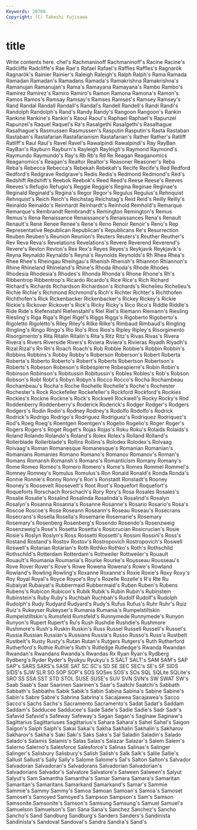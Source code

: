 ```yaml
---
Keywords: 20788 
Copyright: (C) Takeshi Fujisawa
---
```


# title

Write contents here.
chel's Rachmaninoff Rachmaninoff's Racine Racine's Radcliffe Radcliffe's Rae Rae's
Rafael Rafael's Raffles Raffles's Ragnarök Ragnarök's Rainier Rainier's Raleigh Raleigh's
Ralph Ralph's Rama Ramada Ramadan Ramadan's Ramadans Ramada's Ramakrishna Ramakrishna's
Ramanujan Ramanujan's Rama's Ramayana Ramayana's Rambo Rambo's Ramirez Ramirez's Ramiro
Ramiro's Ramon Ramona Ramona's Ramon's Ramos Ramos's Ramsay Ramsay's Ramses
Ramses's Ramsey Ramsey's Rand Randal Randall Randall's Randal's Randell Randell's
Randi Randi's Randolph Randolph's Rand's Randy Randy's Rangoon Rangoon's Rankin
Rankine Rankine's Rankin's Raoul Raoul's Raphael Raphael's Rapunzel Rapunzel's Raquel
Raquel's Ra's Rasalgethi Rasalgethi's Rasalhague Rasalhague's Rasmussen Rasmussen's Rasputin Rasputin's
Rasta Rastaban Rastaban's Rastafarian Rastafarianism Rastafarian's Rather Rather's Ratliff Ratliff's
Raul Raul's Ravel Ravel's Rawalpindi Rawalpindi's Ray RayBan RayBan's Rayburn
Rayburn's Rayleigh Rayleigh's Raymond Raymond's Raymundo Raymundo's Ray's Rb Rb's
Rd Re Reagan Reaganomics Reaganomics's Reagan's Realtor Realtor's Reasoner Reasoner's
Reba Reba's Rebecca Rebecca's Rebekah Rebekah's Recife Recife's Red Redford
Redford's Redgrave Redgrave's Redis Redis's Redmond Redmond's Red's Redshift Redshift's
Reebok Reebok's Reed Reed's Reese Reese's Reeves Reeves's Refugio Refugio's
Reggie Reggie's Regina Reginae Reginae's Reginald Reginald's Regina's Regor Regor's
Regulus Regulus's Rehnquist Rehnquist's Reich Reich's Reichstag Reichstag's Reid Reid's
Reilly Reilly's Reinaldo Reinaldo's Reinhardt Reinhardt's Reinhold Reinhold's Remarque Remarque's
Rembrandt Rembrandt's Remington Remington's Remus Remus's Rena Renaissance Renaissance's Renaissances
Rena's Renault Renault's Rene Renee Renee's Rene's Reno Renoir Renoir's
Reno's Rep Representative Republican Republican's Republicans Re's Resurrection Reuben Reuben's
Reunion Reunion's Reuters Reuters's Reuther Reuther's Rev Reva Reva's Revelations
Revelations's Revere Reverend Reverend's Revere's Revlon Revlon's Rex Rex's Reyes
Reyes's Reykjavik Reykjavik's Reyna Reynaldo Reynaldo's Reyna's Reynolds Reynolds's Rh
Rhea Rhea's Rhee Rhee's Rheingau Rheingau's Rhenish Rhenish's Rhiannon Rhiannon's
Rhine Rhineland Rhineland's Rhine's Rhoda Rhoda's Rhode Rhodes Rhodesia Rhodesia's
Rhodes's Rhonda Rhonda's Rhone Rhone's Rh's Ribbentrop Ribbentrop's Ricardo Ricardo's
Rice Rice's Rich Richard Richard's Richards Richardson Richardson's Richards's Richelieu
Richelieu's Richie Richie's Richmond Richmond's Rich's Richter Richter's Richthofen Richthofen's
Rick Rickenbacker Rickenbacker's Rickey Rickey's Rickie Rickie's Rickover Rickover's Rick's
Ricky Ricky's Rico Rico's Riddle Riddle's Ride Ride's Riefenstahl Riefenstahl's
Riel Riel's Riemann Riemann's Riesling Riesling's Riga Riga's Rigel Rigel's
Riggs Riggs's Rigoberto Rigoberto's Rigoletto Rigoletto's Riley Riley's Rilke Rilke's
Rimbaud Rimbaud's Ringling Ringling's Ringo Ringo's Rio Rio's Rios Rios's
Ripley Ripley's Risorgimento Risorgimento's Rita Ritalin Ritalin's Rita's Ritz Ritz's
Rivas Rivas's Rivera Rivera's Rivers Riverside Rivers's Riviera Riviera's Rivieras
Riyadh Riyadh's Rizal Rizal's Rn Rn's Roach Roach's Rob Robbie
Robbie's Robbin Robbin's Robbins Robbins's Robby Robby's Roberson Roberson's Robert
Roberta Roberta's Roberto Roberto's Robert's Roberts Robertson Robertson's Roberts's Robeson
Robeson's Robespierre Robespierre's Robin Robin's Robinson Robinson's Robitussin Robitussin's Robles
Robles's Rob's Robson Robson's Robt Robt's Robyn Robyn's Rocco Rocco's
Rocha Rochambeau Rochambeau's Rocha's Roche Rochelle Rochelle's Roche's Rochester Rochester's
Rock Rockefeller Rockefeller's Rockford Rockford's Rockies Rockies's Rockne Rockne's Rock's
Rockwell Rockwell's Rocky Rocky's Rod Roddenberry Roddenberry's Roderick Roderick's Rodger
Rodger's Rodgers Rodgers's Rodin Rodin's Rodney Rodney's Rodolfo Rodolfo's Rodrick
Rodrick's Rodrigo Rodrigo's Rodriguez Rodriguez's Rodriquez Rodriquez's Rod's Roeg Roeg's
Roentgen Roentgen's Rogelio Rogelio's Roger Roger's Rogers Rogers's Roget Roget's
Rojas Rojas's Roku Roku's Rolaids Rolaids's Roland Rolando Rolando's Roland's
Rolex Rolex's Rolland Rolland's Rollerblade Rollerblade's Rollins Rollins's Rolodex Rolodex's
Rolvaag Rolvaag's Roman Romanesque Romanesque's Romanian Romanian's Romanians Romanies Romano
Romano's Romanov Romanov's Roman's Romans Romansh Romansh's Romans's Romanticism Romany
Romany's Rome Romeo Romeo's Romero Romero's Rome's Romes Rommel Rommel's
Romney Romney's Romulus Romulus's Ron Ronald Ronald's Ronda Ronda's Ronnie
Ronnie's Ronny Ronny's Ron's Ronstadt Ronstadt's Rooney Rooney's Roosevelt Roosevelt's
Root Root's Roquefort Roquefort's Roqueforts Rorschach Rorschach's Rory Rory's Rosa
Rosales Rosales's Rosalie Rosalie's Rosalind Rosalinda Rosalinda's Rosalind's Rosalyn Rosalyn's
Rosanna Rosanna's Rosanne Rosanne's Rosario Rosario's Rosa's Roscoe Roscoe's Rose
Roseann Roseann's Roseau Roseau's Rosecrans Rosecrans's Rosella Rosella's Rosemarie Rosemarie's
Rosemary Rosemary's Rosenberg Rosenberg's Rosendo Rosendo's Rosenzweig Rosenzweig's Rose's Rosetta
Rosetta's Rosicrucian Rosicrucian's Rosie Rosie's Roslyn Roslyn's Ross Rossetti Rossetti's
Rossini Rossini's Ross's Rostand Rostand's Rostov Rostov's Rostropovich Rostropovich's Roswell
Roswell's Rotarian Rotarian's Roth Rothko Rothko's Roth's Rothschild Rothschild's Rotterdam
Rotterdam's Rottweiler Rottweiler's Rouault Rouault's Roumania Roumania's Rourke Rourke's Rousseau
Rousseau's Rove Rover Rover's Rove's Rowe Rowena Rowena's Rowe's Rowland
Rowland's Rowling Rowling's Roxanne Roxanne's Roxie Roxie's Roxy Roxy's Roy
Royal Royal's Royce Royce's Roy's Rozelle Rozelle's R's Rte Ru
Rubaiyat Rubaiyat's Rubbermaid Rubbermaid's Ruben Ruben's Rubens Rubens's Rubicon Rubicon's
Rubik Rubik's Rubin Rubin's Rubinstein Rubinstein's Ruby Ruby's Ruchbah Ruchbah's
Rudolf Rudolf's Rudolph Rudolph's Rudy Rudyard Rudyard's Rudy's Rufus Rufus's
Ruhr Ruhr's Ruiz Ruiz's Rukeyser Rukeyser's Rumania Rumania's Rumpelstiltskin Rumpelstiltskin's
Rumsfeld Rumsfeld's Runnymede Runnymede's Runyon Runyon's Rupert Rupert's Ru's Rush
Rushdie Rushdie's Rushmore Rushmore's Rush's Ruskin Ruskin's Russ Russel Russell
Russell's Russel's Russia Russian Russian's Russians Russia's Russo Russo's Russ's
Rustbelt Rustbelt's Rusty Rusty's Rutan Rutan's Rutgers Rutgers's Ruth Rutherford
Rutherford's Ruthie Ruthie's Ruth's Rutledge Rutledge's Rwanda Rwandan Rwandan's Rwandans
Rwanda's Rwandas Rx Ryan Ryan's Rydberg Rydberg's Ryder Ryder's Ryukyu
Ryukyu's S SALT SALT's SAM SAM's SAP SAP's SARS SARS's
SASE SAT SC SC's SD SE SEC SEC's SE's SF
SIDS SIDS's SJW SLR SO SOP SOP's SOS SOSes SOS's
SOs SQL SQLite SQLite's SRO SS SSA SST STD STOL
SUSE SUSE's SUV SVN SVN's SW SWAT SW's Saab Saab's
Saar Saarinen Saarinen's Saar's Saatchi Saatchi's Sabbath Sabbath's Sabbaths Sabik
Sabik's Sabin Sabina Sabina's Sabine Sabine's Sabin's Sabre Sabre's Sabrina
Sabrina's Sacajawea Sacajawea's Sacco Sacco's Sachs Sachs's Sacramento Sacramento's Sadat
Sadat's Saddam Saddam's Sadducee Sadducee's Sade Sade's Sadie Sadie's Sadr
Sadr's Safavid Safavid's Safeway Safeway's Sagan Sagan's Saginaw Saginaw's Sagittarius
Sagittariuses Sagittarius's Sahara Sahara's Sahel Sahel's Saigon Saigon's Saiph Saiph's
Sakai Sakai's Sakha Sakhalin Sakhalin's Sakharov Sakharov's Sakha's Saki Saki's
Saks Saks's Sal Saladin Saladin's Salado Salado's Salamis Salamis's Salas
Salas's Salazar Salazar's Salem Salem's Salerno Salerno's Salesforce Salesforce's Salinas
Salinas's Salinger Salinger's Salisbury Salisbury's Salish Salish's Salk Salk's Sallie
Sallie's Sallust Sallust's Sally Sally's Salome Salome's Sal's Salton Salton's
Salvador Salvadoran Salvadoran's Salvadorans Salvadorian Salvadorian's Salvadorians Salvador's Salvatore Salvatore's
Salween Salween's Salyut Salyut's Sam Samantha Samantha's Samar Samara Samara's
Samaritan Samaritan's Samaritans Samarkand Samarkand's Samar's Sammie Sammie's Sammy Sammy's
Samoa Samoan Samoan's Samoa's Samoset Samoset's Samoyed Samoyed's Sampson Sampson's
Sam's Samson Samsonite Samsonite's Samson's Samsung Samsung's Samuel Samuel's Samuelson
Samuelson's San Sana Sana's Sanchez Sanchez's Sancho Sancho's Sand Sandburg
Sandburg's Sanders Sanders's Sandinista Sandinista's Sandoval Sandoval's Sandra Sandra's Sand's
